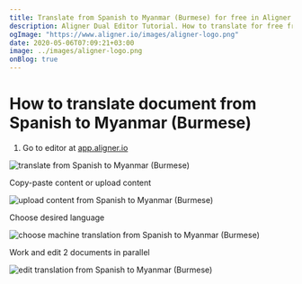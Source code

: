 ```yaml
---
title: Translate from Spanish to Myanmar (Burmese) for free in Aligner Editor
description: Aligner Dual Editor Tutorial. How to translate for free from Spanish to Myanmar (Burmese). Aligner is multilingual document management platform. 
ogImage: "https://www.aligner.io/images/aligner-logo.png"
date: 2020-05-06T07:09:21+03:00
image: ../images/aligner-logo.png
onBlog: true
---
```


# How to translate document from Spanish to Myanmar (Burmese)

1. Go to editor at [app.aligner.io](https://app.aligner.io "Aligner App web page")

![translate from Spanish to Myanmar (Burmese)](../aligner-blank-editor.png "translate from Spanish to Myanmar (Burmese)")

Copy-paste content or upload content

![upload content from Spanish to Myanmar (Burmese)](../aligner-uploaded-document.png "upload content from Spanish to Myanmar (Burmese)")

Choose desired language

![choose machine translation from Spanish to Myanmar (Burmese)](../aligner-language-dropdown.png "choose machine translation from Spanish to Myanmar (Burmese)")

Work and edit 2 documents in parallel

![edit translation from Spanish to Myanmar (Burmese)](../aligner-double-sitded-editor.png "edit translation from Spanish to Myanmar (Burmese)")

